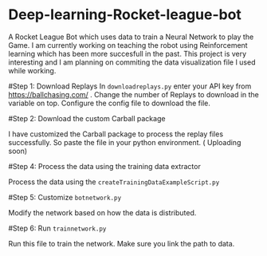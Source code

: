 # Deep-learning-Rocket-league-bot

A Rocket League Bot which uses data to train a Neural Network to play the Game. I am currently working on teaching the robot using Reinforcement learning which has been more succesfull in the past. This project is very interesting and I am planning on commiting the data visualization file I used while working.

#Step 1: Download Replays 
In 
```downloadreplays.py``` enter your API key from https://ballchasing.com/ . Change the number of Replays to download in the variable on top. Configure the config file to download the file.

#Step 2: Download the custom Carball package

I have customized the Carball package to process the replay files successfully. So paste the file in your python environment. ( Uploading soon)

#Step 4: Process the data using the training data extractor 

Process the data using the ```createTrainingDataExampleScript.py```

#Step 5: Customize ```botnetwork.py``` 

Modify the network based on how the data is distributed.

#Step 6: Run ```trainnetwork.py```

Run this file to train the network. Make sure you link the path to data.



